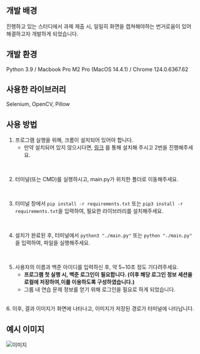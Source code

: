 ## 개발 배경 
진행하고 있는 스터디에서 과제 제출 시, 일일히 화면을 캡쳐해야하는 번거로움이 있어 해결하고자 개발하게 되었습니다.

## 개발 환경
Python 3.9 / Macbook Pro M2 Pro (MacOS 14.4.1) / Chrome 124.0.6367.62 

## 사용한 라이브러리
Selenium, OpenCV, Pillow

## 사용 방법 
1. 프로그램 실행을 위해, 크롬이 설치되어 있어야 합니다.
   - 만약 설치되어 있지 않으시다면, [링크](https://www.google.com/chrome/) 를 통해 설치해 주시고 2번을 진행해주세요. 
<br>

2. 터미널(또는 CMD)를 실행하시고, main.py가 위치한 폴더로 이동해주세요. 
<br>

3. 터미널 창에서 `pip install -r requirements.txt` 또는 `pip3 install -r requirements.txt`을 입력하여, 필요한 라이브러리를 설치해주세요. 
<br>

4. 설치가 완료된 후,  터미널에서  `python3 "./main.py"` 또는 `python "./main.py"` 을 입력하여, 파일을 실행해주세요. 
<br>

5. 사용자의 이름과 백준 아이디를 입력하신 후, 약 5~10초 정도 기다려주세요.
   - **프로그램 첫 실행 시, 백준 로그인이 필요합니다. (이후 해당 로그인 정보 세션을 로컬에 저장하여,이를 이용하도록 구성하였습니다.)**
   - 그룹 내 연습 문제 정보를 얻기 위해 로그인을 필요로 하게 되었습니다.
<br>
6. 이후, 결과 이미지가 화면에 나타나고, 이미지가 저장된 경로가 터미널에 나타납니다.

## 예시 이미지 
![이미지](https://github.com/lmy6268/boj_weekly_challenge_capture_crawler/assets/70847610/f715bfc3-71e1-4300-9b1a-1983daf77fe5)
